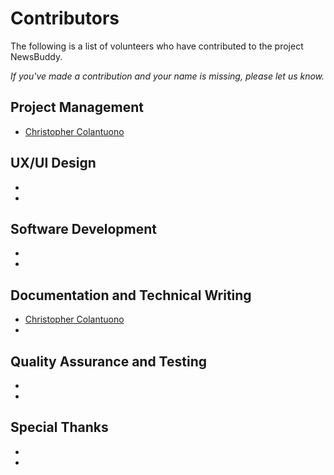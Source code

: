 # Contributors

The following is a list of volunteers who have contributed to the project NewsBuddy. 

_If you've made a contribution and your name is missing, please let us know._

## Project Management

- [Christopher Colantuono ](https://github.com/ServerDestroyer)


## UX/UI Design

- 
- 

## Software Development

- 
- 

## Documentation and Technical Writing

- [Christopher Colantuono ](https://github.com/ServerDestroyer)
- 

## Quality Assurance and Testing

- 
- 

## Special Thanks

- 
- 
